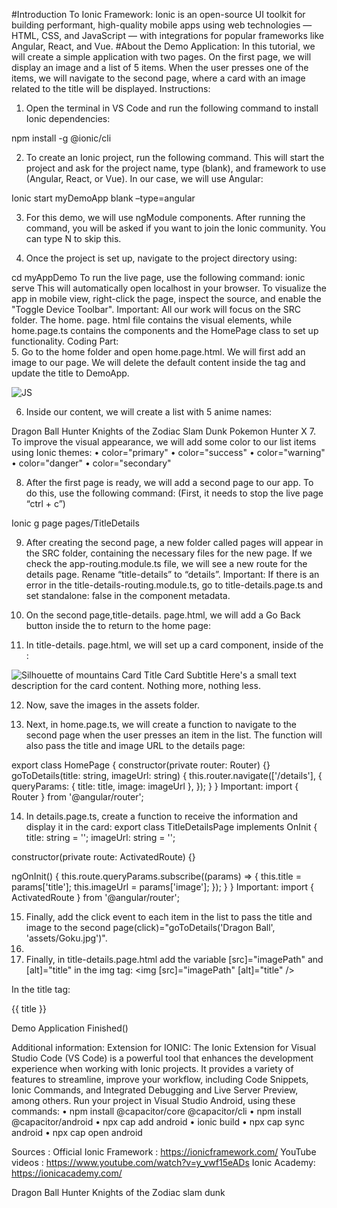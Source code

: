 #Introduction To Ionic Framework:
Ionic is an open-source UI toolkit for building performant, high-quality mobile apps using web technologies — HTML, CSS, and JavaScript — with integrations for popular frameworks like Angular, React, and Vue.
#About the Demo Application:
In this tutorial, we will create a simple application with two pages. On the first page, we will display an image and a list of 5 items. When the user presses one of the items, we will navigate to the second page, where a card with an image related to the title will be displayed.
Instructions:
1.	Open the terminal in VS Code and run the following command to install Ionic dependencies: 

npm install -g @ionic/cli   

2.	To create an Ionic project, run the following command. This will start the project and ask for the project name, type (blank), and framework to use (Angular, React, or Vue). In our case, we will use Angular:

Ionic start myDemoApp blank –type=angular

3.	For this demo, we will use ngModule components. After running the command, you will be asked if you want to join the Ionic community. You can type N to skip this.

4.	Once the project is set up, navigate to the project directory using:

cd myAppDemo
	To run the live page, use the following command:
ionic serve
This will automatically open localhost in your browser. To visualize the app in mobile view, right-click the page, inspect the source, and enable the "Toggle Device Toolbar".
Important:
All our work will focus on the SRC folder. The home. page. html file contains the visual elements, while home.page.ts contains the components and the HomePage class to set up functionality.
	Coding Part:  
5.	 Go to the home folder and open home.page.html. We will first add an image to our page. We will delete the default content inside the <ion-content> tag and update the title to DemoApp.

<ion-content class="ion-padding">
<img alt="JS" src="https://upload.wikimedia.org/wikipedia/commons/6/6a/JavaScript-logo.png" />
</ion-content>

6.	Inside our content, we will create a list with 5 anime names:
 <ion-list class="ion-padding">
    <ion-item >
      <ion-label>Dragon Ball</ion-label>
    </ion-item>
    <ion-item >
      <ion-label>Hunter Knights of the Zodiac</ion-label>
    </ion-item>
    <ion-item >
      <ion-label>Slam Dunk</ion-label>
    </ion-item>
    <ion-item>
      <ion-label>Pokemon</ion-label>
    </ion-item>
    <ion-item >
      <ion-label>Hunter X</ion-label>
    </ion-item>
  </ion-list>
7.	To improve the visual appearance, we will add some color to our list items using Ionic themes:
•	color="primary"
•	color="success"
•	color="warning"
•	color="danger"
•	color="secondary"

8.	After the first page is ready, we will add a second page to our app. To do this, use the following command: (First, it needs to stop the live page “ctrl + c”)

Ionic g page pages/TitleDetails

9.	After creating the second page, a new folder called pages will appear in the SRC folder, containing the necessary files for the new page. If we check the app-routing.module.ts file, we will see a new route for the details page. Rename “title-details” to “details”. 
Important: If there is an error in the title-details-routing.module.ts, go to title-details.page.ts and set standalone: false in the component metadata.

10.	On the second page,title-details. page.html, we will add a Go Back button inside the <ion-title> to return to the home page:

 <ion-buttons slot="start">
      <ion-back-button defaultHref="/home"></ion-back-button>
    </ion-buttons>

11.	In title-details. page.html, we will set up a card component, inside of the <ion-content>:

<ion-card>
  <img alt="Silhouette of mountains" src="https://ionicframework.com/docs/img/demos/card-media.png" />
  <ion-card-header>
    <ion-card-title>Card Title</ion-card-title>
    <ion-card-subtitle>Card Subtitle</ion-card-subtitle>
  </ion-card-header> 
  <ion-card-content>
    Here's a small text description for the card content. Nothing more, nothing less.
  </ion-card-content>
</ion-card>

12.	Now, save the images in the assets folder.

13.	Next, in home.page.ts, we will create a function to navigate to the second page when the user presses an item in the list. The function will also pass the title and image URL to the details page:

export class HomePage {
  constructor(private router: Router) {}
  goToDetails(title: string, imageUrl: string) {
    this.router.navigate(['/details'], {
      queryParams: { title: title, image: imageUrl },
    });
  }
}
Important: import { Router } from '@angular/router';

14.	In details.page.ts, create a function to receive the information and display it in the card:
export class TitleDetailsPage implements OnInit {
  title: string = '';
  imageUrl: string = '';

  constructor(private route: ActivatedRoute) {}

  ngOnInit() {
    this.route.queryParams.subscribe((params) => {
      this.title = params['title'];
      this.imageUrl = params['image'];
    });
  }
}
Important: import { ActivatedRoute } from '@angular/router';

15.	Finally, add the click event to each item in the list to pass the title and image to the second page(click)="goToDetails('Dragon Ball', 'assets/Goku.jpg')".
16.	
17.	Finally, in title-details.page.html add the variable [src]="imagePath" and  [alt]="title" in the img tag:
<img [src]="imagePath" [alt]="title" />

In the title tag:

 <ion-card-title >{{ title }}</ion-card-title>   
 
Demo Application Finished()





Additional information:
Extension for IONIC:
The Ionic Extension for Visual Studio Code (VS Code) is a powerful tool that enhances the development experience when working with Ionic projects. It provides a variety of features to streamline, improve your workflow, including Code Snippets, Ionic Commands, and Integrated Debugging and Live Server Preview, among others.
Run your project in Visual Studio Android, using these commands:
•	npm install @capacitor/core @capacitor/cli
•	npm install @capacitor/android
•	npx cap add android
•	ionic build
•	npx cap sync android
•	npx cap open android

Sources : 
Official Ionic Framework :
https://ionicframework.com/
YouTube videos :
https://www.youtube.com/watch?v=y_vwf15eADs
Ionic Academy:
https://ionicacademy.com/









<ion-list class="ion-padding">
    <ion-item color="success">
      <ion-label  routerLink="/details">Dragon Ball</ion-label>
    </ion-item>
    <ion-item color="warning">
      <ion-label>Hunter Knights of the Zodiac </ion-label>
    </ion-item>
    <ion-item color="primary">
      <ion-label>slam dunk</ion-label>
    </ion-item>
     
</ion-content>



